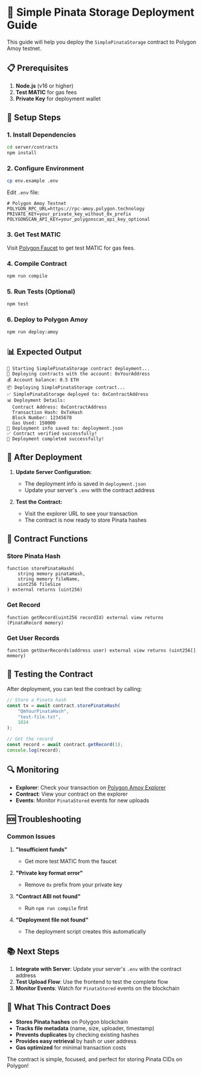 # 🚀 Simple Pinata Storage Deployment Guide

This guide will help you deploy the `SimplePinataStorage` contract to Polygon Amoy testnet.

## 📋 Prerequisites

1. **Node.js** (v16 or higher)
2. **Test MATIC** for gas fees
3. **Private Key** for deployment wallet

## 🔧 Setup Steps

### 1. Install Dependencies

```bash
cd server/contracts
npm install
```

### 2. Configure Environment

```bash
cp env.example .env
```

Edit `.env` file:

```env
# Polygon Amoy Testnet
POLYGON_RPC_URL=https://rpc-amoy.polygon.technology
PRIVATE_KEY=your_private_key_without_0x_prefix
POLYGONSCAN_API_KEY=your_polygonscan_api_key_optional
```

### 3. Get Test MATIC

Visit [Polygon Faucet](https://faucet.polygon.technology/) to get test MATIC for gas fees.

### 4. Compile Contract

```bash
npm run compile
```

### 5. Run Tests (Optional)

```bash
npm test
```

### 6. Deploy to Polygon Amoy

```bash
npm run deploy:amoy
```

## 📊 Expected Output

```
🚀 Starting SimplePinataStorage contract deployment...
📝 Deploying contracts with the account: 0xYourAddress
💰 Account balance: 0.5 ETH
📦 Deploying SimplePinataStorage contract...
✅ SimplePinataStorage deployed to: 0xContractAddress
📊 Deployment Details:
  Contract Address: 0xContractAddress
  Transaction Hash: 0xTxHash
  Block Number: 12345678
  Gas Used: 150000
💾 Deployment info saved to: deployment.json
✅ Contract verified successfully!
🎉 Deployment completed successfully!
```

## 🔗 After Deployment

1. **Update Server Configuration:**
   - The deployment info is saved in `deployment.json`
   - Update your server's `.env` with the contract address

2. **Test the Contract:**
   - Visit the explorer URL to see your transaction
   - The contract is now ready to store Pinata hashes

## 📝 Contract Functions

### Store Pinata Hash
```solidity
function storePinataHash(
    string memory pinataHash,
    string memory fileName,
    uint256 fileSize
) external returns (uint256)
```

### Get Record
```solidity
function getRecord(uint256 recordId) external view returns (PinataRecord memory)
```

### Get User Records
```solidity
function getUserRecords(address user) external view returns (uint256[] memory)
```

## 🧪 Testing the Contract

After deployment, you can test the contract by calling:

```javascript
// Store a Pinata hash
const tx = await contract.storePinataHash(
    "QmYourPinataHash",
    "test-file.txt",
    1024
);

// Get the record
const record = await contract.getRecord(1);
console.log(record);
```

## 🔍 Monitoring

- **Explorer**: Check your transaction on [Polygon Amoy Explorer](https://www.oklink.com/amoy)
- **Contract**: View your contract on the explorer
- **Events**: Monitor `PinataStored` events for new uploads

## 🆘 Troubleshooting

### Common Issues

1. **"Insufficient funds"**
   - Get more test MATIC from the faucet

2. **"Private key format error"**
   - Remove `0x` prefix from your private key

3. **"Contract ABI not found"**
   - Run `npm run compile` first

4. **"Deployment file not found"**
   - The deployment script creates this automatically

## 📚 Next Steps

1. **Integrate with Server**: Update your server's `.env` with the contract address
2. **Test Upload Flow**: Use the frontend to test the complete flow
3. **Monitor Events**: Watch for `PinataStored` events on the blockchain

## 🎯 What This Contract Does

- **Stores Pinata hashes** on Polygon blockchain
- **Tracks file metadata** (name, size, uploader, timestamp)
- **Prevents duplicates** by checking existing hashes
- **Provides easy retrieval** by hash or user address
- **Gas optimized** for minimal transaction costs

The contract is simple, focused, and perfect for storing Pinata CIDs on Polygon!

